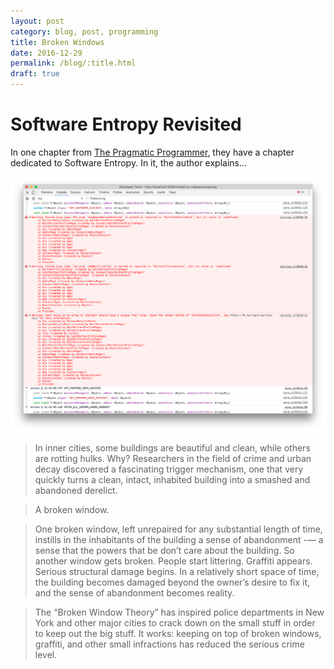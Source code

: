 ```yaml
---
layout: post
category: blog, post, programming
title: Broken Windows
date: 2016-12-29
permalink: /blog/:title.html
draft: true
---
```


# Software Entropy Revisited

In one chapter from [The Pragmatic Programmer](https://pragprog.com/the-pragmatic-programmer/extracts/software-entropy), they have a chapter dedicated to Software Entropy.
In it, the author explains...

<img src="/assets/images/react-warnings.png" alt="Chrome console with React warning messages" />

> In inner cities, some buildings are beautiful and clean, while others are rotting hulks.
> Why? Researchers in the field of crime and urban decay discovered a fascinating trigger mechanism,
> one that very quickly turns a clean, intact, inhabited building into a smashed and abandoned derelict.

> A broken window.

> One broken window, left unrepaired for any substantial length of time,
> instills in the inhabitants of the building a sense of abandonment -— a sense that the powers that be don’t care about the building.
> So another window gets broken.
> People start littering. Graffiti appears. Serious structural damage begins.
> In a relatively short space of time, the building becomes damaged beyond the owner’s desire to fix it,
> and the sense of abandonment becomes reality.

> The “Broken Window Theory” has inspired police departments in New York
> and other major cities to crack down on the small stuff in order to keep out the big stuff.
> It works: keeping on top of broken windows, graffiti, and other small infractions has reduced the serious crime level.
